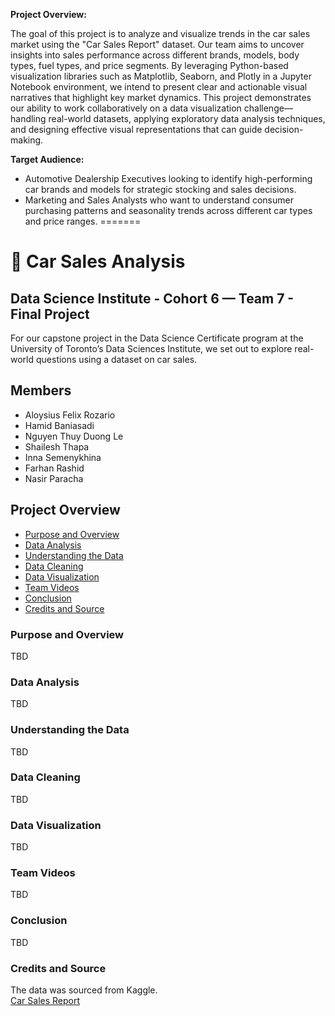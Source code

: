 


**Project Overview:**

The goal of this project is to analyze and visualize trends in the car sales market using the "Car Sales Report" dataset. Our team aims to uncover insights into sales performance across different brands, models, body types, fuel types, and price segments. By leveraging Python-based visualization libraries such as Matplotlib, Seaborn, and Plotly in a Jupyter Notebook environment, we intend to present clear and actionable visual narratives that highlight key market dynamics.
This project demonstrates our ability to work collaboratively on a data visualization challenge—handling real-world datasets, applying exploratory data analysis techniques, and designing effective visual representations that can guide decision-making.

**Target Audience:**

- Automotive Dealership Executives looking to identify high-performing car brands and models for strategic stocking and sales decisions.
- Marketing and Sales Analysts who want to understand consumer purchasing patterns and seasonality trends across different car types and price ranges.
=======
# 🚗 Car Sales Analysis 

<!-- This is a short summary, we can add to it as we start the project -->
## Data Science Institute - Cohort 6 — Team 7 - Final Project
For our capstone project in the Data Science Certificate program at the University of Toronto’s Data Sciences Institute, we set out to explore real-world questions using a dataset on car sales. 

<!-- Entered name as per the Team project list. Should we order it by first or last name or leave it as is? -->
## Members
- Aloysius Felix Rozario 
- Hamid Baniasadi
- Nguyen Thuy Duong Le
- Shailesh Thapa
- Inna Semenykhina
- Farhan Rashid
- Nasir Paracha

<!-- We can share ownership of this section -->
## Project Overview
- [Purpose and Overview](#purpose-and-overview)
- [Data Analysis](#data-analysis)
- [Understanding the Data](#understanding-the-data)
- [Data Cleaning](#data-cleaning)
- [Data Visualization](#data-visualization)
- [Team Videos](#team-videos)
- [Conclusion](#conclusion)
- [Credits and Source](#credits)

### Purpose and Overview 
TBD

### Data Analysis
TBD

### Understanding the Data
TBD

### Data Cleaning
TBD

### Data Visualization
TBD

### Team Videos
TBD

### Conclusion
TBD

### Credits and Source
The data was sourced from Kaggle.\
[Car Sales Report](https://www.kaggle.com/datasets/missionjee/car-sales-report/data)



